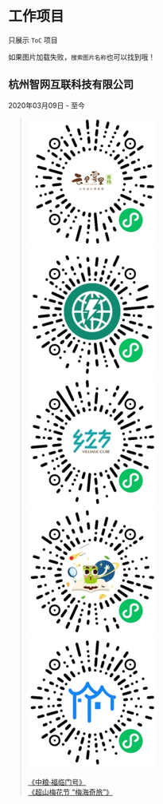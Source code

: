 # 工作项目
只展示 `ToC` 项目

如果图片加载失败，`搜索图片名称`也可以找到哦！

## 杭州智网互联科技有限公司
2020年03月09日 - 至今

> ![云里雾里民宿](/image/c.jpg)
> ![智网工程](/image/d.jpg)
> ![大下姜乡立方](/image/e.jpg)
> ![好奇魔方](/image/f.jpg)
> ![智慧大下姜](/image/g.jpg)<br><br>
> [《中粮·福临门号》](https://hos.smartbit.top/h5/DAMI/)<br>
> [《超山梅花节 “梅海奇旅”》](https://mhql.smartbit.top/dist/#/)
